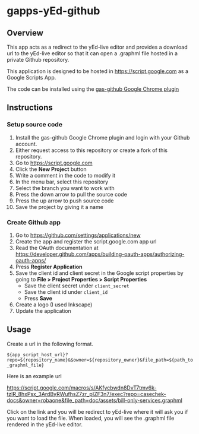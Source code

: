 # gapps-yEd-github

## Overview

This app acts as a redirect to the yEd-live editor and provides a download url to the yEd-live editor so that it can open a .graphml file hosted in a private Github repository.

This application is designed to be hosted in https://script.google.com as a Google Scripts App.

The code can be installed using the [gas-github Google Chrome plugin](https://github.com/leonhartX/gas-github)

## Instructions

### Setup source code

1. Install the gas-github Google Chrome plugin and login with your Github account.
1. Either request access to this repository or create a fork of this repository.
1. Go to https://script.google.com
1. Click the **New Project** button
1. Write a comment in the code to modify it
1. In the menu bar, select this repository
1. Select the branch you want to work with
1. Press the down arrow to pull the source code
1. Press the up arrow to push source code
1. Save the project by giving it a name

### Create Github app

1. Go to https://github.com/settings/applications/new
1. Create the app and register the script.google.com app url
1. Read the OAuth documentation at https://developer.github.com/apps/building-oauth-apps/authorizing-oauth-apps/
1. Press **Register Application**
1. Save the client id and client secret in the Google script properties by going to **File > Project Properties > Script Properties**
   * Save the client secret under `client_secret`
   * Save the client id under `client_id`
   * Press **Save**
1. Create a logo (I used Inkscape)
1. Update the application

## Usage

Create a url in the following format.

`${app_script_host_url}?repo=${repository_name}&$owner=${repository_owner}&file_path=${path_to_graphml_file}`

Here is an example url

https://script.google.com/macros/s/AKfycbwdn8DvT7tmv6k-tzlR_8hxPsx_3ArdByRWufhsZ7zr_pIZF3n7/exec?repo=casechek-docs&owner=robaone&file_path=doc/assets/bill-only-services.graphml

Click on the link and you will be redirect to yEd-live where it will ask you if you want to load the file.  When loaded, you will see the .graphml file rendered in the yEd-live editor.
